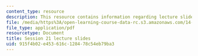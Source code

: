 ```yaml
---
content_type: resource
description: This resource contains information regarding lecture slide 21.
file: /media/https%3A/open-learning-course-data-rc.s3.amazonaws.com/14-581-international-economics-i-spring-2013/915f4b02e453616c128478c54eb79ba3_MIT14_581S13_Lecslides21.pdf
file_type: application/pdf
resourcetype: Document
title: Session 21 lecture slides
uid: 915f4b02-e453-616c-1284-78c54eb79ba3
---
```


